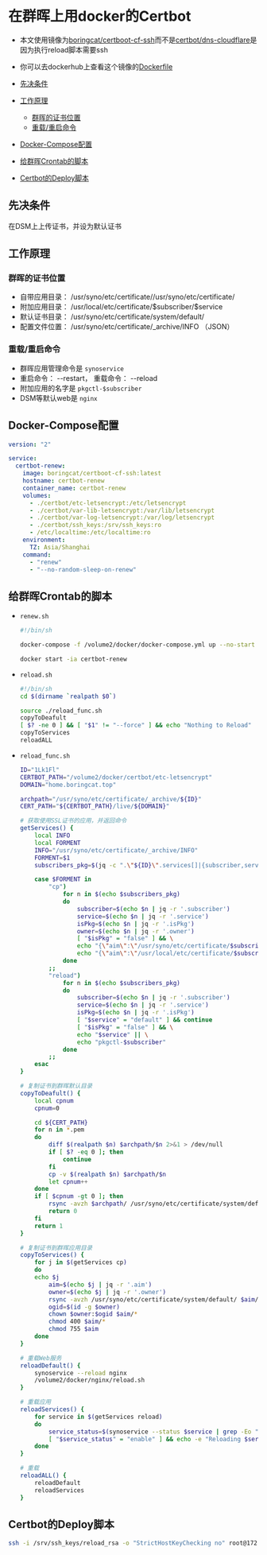 # 在群晖上用docker的Certbot <!-- omit in toc -->
- 本文使用镜像为[boringcat/certboot-cf-ssh][1]而不是[certbot/dns-cloudflare][2]是因为执行reload脚本需要ssh
- 你可以去dockerhub上查看这个镜像的[Dockerfile][3]

- [先决条件](#先决条件)
- [工作原理](#工作原理)
  - [群晖的证书位置](#群晖的证书位置)
  - [重载/重启命令](#重载重启命令)
- [Docker-Compose配置](#docker-compose配置)
- [给群晖Crontab的脚本](#给群晖crontab的脚本)
- [Certbot的Deploy脚本](#certbot的deploy脚本)

## 先决条件
在DSM上上传证书，并设为默认证书

## 工作原理
### 群晖的证书位置
- 自带应用目录： /usr/syno/etc/certificate//usr/syno/etc/certificate/
- 附加应用目录： /usr/local/etc/certificate/\$subscriber/\$service
- 默认证书目录： /usr/syno/etc/certificate/system/default/
- 配置文件位置： /usr/syno/etc/certificate/_archive/INFO （JSON）

### 重载/重启命令
- 群晖应用管理命令是 `synoservice`
- 重启命令： --restart， 重载命令： --reload
- 附加应用的名字是 `pkgctl-$subscriber`
- DSM等默认web是 `nginx`

## Docker-Compose配置
```yaml
version: "2"

service:
  certbot-renew:
    image: boringcat/certboot-cf-ssh:latest
    hostname: certbot-renew
    container_name: certbot-renew
    volumes:
      - ./certbot/etc-letsencrypt:/etc/letsencrypt
      - ./certbot/var-lib-letsencrypt:/var/lib/letsencrypt
      - ./certbot/var-log-letsencrypt:/var/log/letsencrypt
      - ./certbot/ssh_keys:/srv/ssh_keys:ro
      - /etc/localtime:/etc/localtime:ro
    environment:
      TZ: Asia/Shanghai
    command: 
      - "renew"
      - "--no-random-sleep-on-renew"
```

## 给群晖Crontab的脚本
- `renew.sh`
  ```sh
  #!/bin/sh
  
  docker-compose -f /volume2/docker/docker-compose.yml up --no-start certbot-renew
  
  docker start -ia certbot-renew
  ```
- `reload.sh`
  ```sh
  #!/bin/sh
  cd $(dirname `realpath $0`)

  source ./reload_func.sh
  copyToDeafult
  [ $? -ne 0 ] && [ "$1" != "--force" ] && echo "Nothing to Reload"
  copyToServices
  reloadALL
  ```
- `reload_func.sh`
  ```sh
  ID="1Lk1Fl"
  CERTBOT_PATH="/volume2/docker/certbot/etc-letsencrypt"
  DOMAIN="home.boringcat.top"
  
  archpath="/usr/syno/etc/certificate/_archive/${ID}"
  CERT_PATH="${CERTBOT_PATH}/live/${DOMAIN}"

  # 获取使用SSL证书的应用，并返回命令
  getServices() {
      local INFO
      local FORMENT
      INFO="/usr/syno/etc/certificate/_archive/INFO"
      FORMENT=$1
      subscribers_pkg=$(jq -c ".\"${ID}\".services[]|{subscriber,service,isPkg,owner}" $INFO)
  
      case $FORMENT in
          "cp")
              for n in $(echo $subscribers_pkg)
              do
                  subscriber=$(echo $n | jq -r '.subscriber')
                  service=$(echo $n | jq -r '.service')
                  isPkg=$(echo $n | jq -r '.isPkg')
                  owner=$(echo $n | jq -r '.owner')
                  [ "$isPkg" = "false" ] && \
                  echo "{\"aim\":\"/usr/syno/etc/certificate/$subscriber/$service\",\"owner\":\"$owner\"}" || \
                  echo "{\"aim\":\"/usr/local/etc/certificate/$subscriber/$service\",\"owner\":\"$owner\"}"
              done
          ;;
          "reload")
              for n in $(echo $subscribers_pkg)
              do
                  subscriber=$(echo $n | jq -r '.subscriber')
                  service=$(echo $n | jq -r '.service')
                  isPkg=$(echo $n | jq -r '.isPkg')
                  [ "$service" = "default" ] && continue
                  [ "$isPkg" = "false" ] && \
                  echo "$service" || \
                  echo "pkgctl-$subscriber"
              done
          ;;
      esac
  }
  
  # 复制证书到群晖默认目录
  copyToDeafult() {
      local cpnum
      cpnum=0
  
      cd ${CERT_PATH}
      for n in *.pem
      do
          diff $(realpath $n) $archpath/$n 2>&1 > /dev/null
          if [ $? -eq 0 ]; then
              continue
          fi
          cp -v $(realpath $n) $archpath/$n
          let cpnum++
      done
      if [ $cpnum -gt 0 ]; then
          rsync -avzh $archpath/ /usr/syno/etc/certificate/system/default/
          return 0
      fi
      return 1
  }
  
  # 复制证书到群晖应用目录
  copyToServices() {
      for j in $(getServices cp)
      do
      echo $j
          aim=$(echo $j | jq -r '.aim')
          owner=$(echo $j | jq -r '.owner')
          rsync -avzh /usr/syno/etc/certificate/system/default/ $aim/
          ogid=$(id -g $owner)
          chown $owner:$ogid $aim/*
          chmod 400 $aim/*
          chmod 755 $aim
      done
  }
  
  # 重载Web服务
  reloadDefault() {
      synoservice --reload nginx
      /volume2/docker/nginx/reload.sh
  }
  
  # 重载应用
  reloadServices() {
      for service in $(getServices reload)
      do
          service_status=$(synoservice --status $service | grep -Eo "status=\[.*\]$" | cut -d'[' -f2 | cut -d']' -f1)
          [ "$service_status" = "enable" ] && echo -e "Reloading $service ...\c" && synoservice --reload $service && echo 'Done!' || echo "$service is Disabled."
      done
  }
  
  # 重载
  reloadALL() {
      reloadDefault
      reloadServices
  }
  ```

## Certbot的Deploy脚本
```sh
ssh -i /srv/ssh_keys/reload_rsa -o "StrictHostKeyChecking no" root@172.17.0.1 'PATH=/usr/local/bin:$PATH; /volume2/docker/nginx/reload.sh'
```

[1]: https://hub.docker.com/r/boringcat/certboot-cf-ssh
[2]: https://hub.docker.com/r/certbot/dns-cloudflare
[3]: https://hub.docker.com/r/boringcat/certboot-cf-ssh/dockerfile